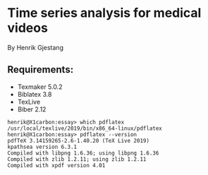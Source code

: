 # Time series analysis for medical videos
By Henrik Gjestang

## Requirements:
- Texmaker 5.0.2
- Biblatex 3.8
- TexLive
- Biber 2.12

```
henrik@X1carbon:essay> which pdflatex
/usr/local/texlive/2019/bin/x86_64-linux/pdflatex
henrik@X1carbon:essay> pdflatex --version
pdfTeX 3.14159265-2.6-1.40.20 (TeX Live 2019)
kpathsea version 6.3.1
Compiled with libpng 1.6.36; using libpng 1.6.36
Compiled with zlib 1.2.11; using zlib 1.2.11
Compiled with xpdf version 4.01
```
